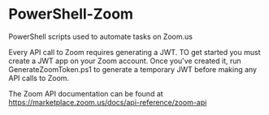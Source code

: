 # PowerShell-Zoom
PowerShell scripts used to automate tasks on Zoom.us

Every API call to Zoom requires generating a JWT. TO get started you must create a JWT app on your Zoom account. Once you've created it, run GenerateZoomToken.ps1 to generate a temporary JWT before making any API calls to Zoom.

The Zoom API documentation can be found at https://marketplace.zoom.us/docs/api-reference/zoom-api
